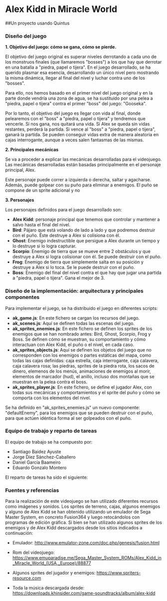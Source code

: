 # Alex Kidd in Miracle World
##Un proyecto usando Quintus
### Diseño del juego
**1. Objetivo del juego: cómo se gana, cómo se pierde.**

El objetivo del juego original es superar niveles derrotando a cada uno de los monstruos finales (que llamaremos "bosses") a los que hay que derrotar en una batalla a "piedra, papel o tijera". En el juego desarrollado, se ha querido plasmar esa esencia, desarrollando un único nivel pero mostrando la misma dinámica, llegar al final del nivel y luchar contra uno de los "bosses".

Para ello, nos hemos basado en el primer nivel del juego original y en la parte donde vendría una zona de agua, se ha sustituido por una pelea a "piedra, papel o tijera" contra el primer "boss" del juego: "Gooseka".

Por lo tanto, el objetivo del juego es llegar con vida al final, donde pelearemos con el "boss" a "piedra, papel o tijera" y tendremos que vencerle. Si nos gana, nos quitará una vida.
Si Alex se queda sin vidas restantes, perderá la partida. Si vence al "boss" a "piedra, papel o tijera", ganará la partida.
Se pueden conseguir vidas extra de manera aleatoria en cajas interrogante, aunque a veces salen fantasmas de las mismas.

**2. Principales mecánicas**

Se va a proceder a explicar las mecánicas desarrolladas para el videojuego.
Las mecánicas desarrolladas están basadas principalmente en el personaje principal, Alex.

Este personaje puede correr a izquierda o derecha, saltar y agacharse.
Además, puede golpear con su puño para eliminar a enemigos.
El puño se compone de un sprite adicional y no 

**3. Personajes**

Los personajes definidos para el juego desarrollado son:

- **Alex Kidd**: personaje principal que tenemos que controlar y mantener a salvo hasta el final del nivel.
- **Bird**: Pájaro que está volando de lado a lado y que podremos destruir con el puño. Éste destruye a Alex si colisiona con él.
- **Ghost**: Enemigo indestructible que persigue a Alex durante un tiempo y lo destruye si lo logra capturar.
- **Scorpio**: Enemigo de tierra que se mueve entre 2 obstáculos y que destruye a Alex si logra colisionar con él. Se puede destruir con el puño.
- **Frog**: Enemigo de tierra que simplemente salta en su posición y destruye a Alex si lo toca. Se le puede destruir con el puño.
- **Boss**: Enemigo del final del nivel contra el que hay que jugar una partida a "piedra, papel o tijera". Gana el mejor de 3.


### Diseño de la implementación: arquitectura y principales componentes
Para implementar el juego, se ha distribuido el juego en diferentes scripts:

- **ak_game.js**: En este fichero se cargan los recursos del juego.
- **ak_scenes.js**: Aquí se definen todas las escenas del juego.
- **ak_sprites_enemies.js**: En este fichero se definen los sprites de los enemigos que se han nombrado antes: Bird, Ghost, Scorpio, Frog y Boss. Se definen cómo se muestran, su comportamiento y cómo interactuan con Alex Kidd, el puño o el nivel, en cada caso.
- **ak_sprites_objects.js**: Aquí se definen los objetos del juego que no corresponden con los enemigos o partes estáticas del mapa, como todas las cajas definidas: caja estrella, caja interrogante, caja calavera, caja calavera rosa; las piedras, sprites de la piedra rota, los sacos de dinero, elemenos de los menús, animaciones de enemigos al morir, elementos de marcador (hud), el anillo, incluso dos montañas que se muestran en la pelea contra el boss. 
- **ak_sprites_player.js**: En este fichero, se define el jugador Alex, con todas sus mecánicas y comportamientos y el sprite del puño y cómo se comporta con los elementos del nivel.

Se ha definido en "ak_sprites_enemies.js" un nuevo componente: "defaultEnemy", para los enemigos que se pueden destruir con el puño, para que actúen idéntica forma al ser golpeados con el puño.

### Equipo de trabajo y reparto de tareas
El equipo de trabajo se ha compuesto por:

- Santiago Baidez Ayuste
- Jorge Díez Sánchez-Caballero 
- Daniel García Baameiro 
- Eduardo Gonzalo Montero

El reparto de tareas ha sido el siguiente:

### Fuentes y referencias
Para la realización de este videojuego se han utilizado diferentes recursos como imágenes y sonidos.
Los sprites de terreno, cajas, algunos enemigos y alguno de Alex Kidd se han obtenido utilizando un emulador de Sega Master System, en concreto Fusion364 y luego retocándolos con programas de edición gráfica.
Si bien se han utilizado algunos sprites de los enemigos y de Alex Kidd descargados desde los sitios indicados a continuación:

- Emulador:
http://www.emulator-zone.com/doc.php/genesis/fusion.html

- Rom del videojuego: 
https://www.emuparadise.me/Sega_Master_System_ROMs/Alex_Kidd_in_Miracle_World_(USA,_Europe)/88877

- Algunos sprites del jugador y enemigos: 
https://www.spriters-resource.com

- Toda la música descargada desde:
https://downloads.khinsider.com/game-soundtracks/album/alex-kidd

